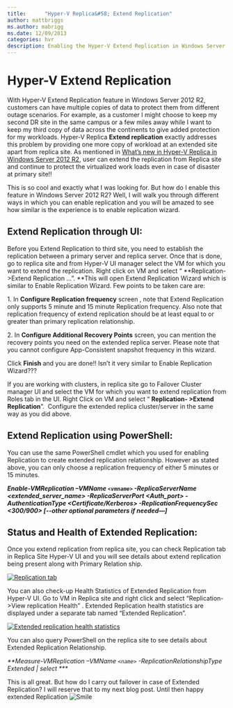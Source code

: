 ```yaml
---
title:      "Hyper-V Replica&#58; Extend Replication"
author: mattbriggs
ms.author: mabrigg
ms.date: 12/09/2013
categories: hvr
description: Enabling the Hyper-V Extend Replication in Windows Server 2012 R2.
---
```

# Hyper-V Extend Replication

With Hyper-V Extend Replication feature in Windows Server 2012 R2, customers can have multiple copies of data to protect them from different outage scenarios. For example, as a customer I might choose to keep my second DR site in the same campus or a few miles away while I want to keep my third copy of data across the continents to give added protection for my workloads. Hyper-V Replica **Extend replication** exactly addresses this problem by providing one more copy of workload at an extended site apart from replica site. As mentioned in [What’s new in Hyper-V Replica in Windows Server 2012 R2](https://blogs.technet.com/b/virtualization/archive/2013/10/22/what-s-new-in-windows-server-2012-r2.aspx), user can extend the replication from Replica site and continue to protect the virtualized work loads even in case of disaster at primary site!! 

This is so cool and exactly what I was looking for. But how do I enable this feature in Windows Server 2012 R2? Well, I will walk you through different ways in which you can enable replication and you will be amazed to see how similar is the experience is to enable replication wizard.

## Extend Replication through UI:

Before you Extend Replication to third site, you need to establish the replication between a primary server and replica server. Once that is done, go to replica site and from Hyper-V UI manager select the VM for which you want to extend the replication. Right click on VM and select “ **Replication- >Extend Replication …”. **This will open Extend Replication Wizard which is similar to Enable Replication Wizard. Few points to be taken care are: 

1\. In **Configure Replication frequency** screen , note that Extend Replication only supports 5 minute and 15 minute Replication frequency. Also note that replication frequency of extend replication should be at least equal to or greater than primary replication relationship.

2\. In **Configure Additional Recovery Points** screen, you can mention the recovery points you need on the extended replica server. Please note that you cannot configure App-Consistent snapshot frequency in this wizard.  

Click **Finish** and you are done!! Isn’t it very similar to Enable Replication Wizard???

If you are working with clusters, in replica site go to Failover Cluster manager UI and select the VM for which you want to extend replication from Roles tab in the UI. Right Click on VM and select “ **Replication- >Extend Replication**”.  Configure the extended replica cluster/server in the same way as you did above.

## Extend Replication using PowerShell:

You can use the same PowerShell cmdlet which you used for enabling Replication to create extended replication relationship. However as stated above, you can only choose a replication frequency of either 5 minutes or 15 minutes.

_**Enable-VMReplication –VMName `<vmname>` -ReplicaServerName <extended_server_name> -ReplicaServerPort <Auth_port> -AuthenticationType <Certificate/Kerberos> -ReplicationFrequencySec <300/900> [--other optional parameters if needed—]**_

## Status and Health of Extended Replication:

Once you extend replication from replica site, you can check Replication tab in Replica Site Hyper-V UI and you will see details about extend replication being present along with Primary Relation ship. 

[![Replication tab](https://msdnshared.blob.core.windows.net/media/TNBlogsFS/prod.evol.blogs.technet.com/CommunityServer.Blogs.Components.WeblogFiles/00/00/00/50/45/metablogapi/2543.image_thumb_342CCD41.png)](https://msdnshared.blob.core.windows.net/media/TNBlogsFS/prod.evol.blogs.technet.com/CommunityServer.Blogs.Components.WeblogFiles/00/00/00/50/45/metablogapi/1373.image_6283C23D.png)

You can also check-up Health Statistics of Extended Replication from Hyper-V UI. Go to VM in Replica site and right click and select “Replication->View replication Health” . Extended Replication health statistics are displayed under a separate tab named “Extended Replication”.

[![Extended replication health statistics](https://msdnshared.blob.core.windows.net/media/TNBlogsFS/prod.evol.blogs.technet.com/CommunityServer.Blogs.Components.WeblogFiles/00/00/00/50/45/metablogapi/5428.image_thumb_1985528A.png)](https://msdnshared.blob.core.windows.net/media/TNBlogsFS/prod.evol.blogs.technet.com/CommunityServer.Blogs.Components.WeblogFiles/00/00/00/50/45/metablogapi/3583.image_6CDA07FF.png)

You can also query PowerShell on the replica site to see details about Extended Replication Relationship.

_**Measure-VMReplication –VMName `<name>` -ReplicationRelationshipType Extended | select ***_

This is all great. But how do I carry out failover in case of Extended Replication? I will reserve that to my next blog post. Until then happy extended Replication ![Smile](https://msdnshared.blob.core.windows.net/media/TNBlogsFS/prod.evol.blogs.technet.com/CommunityServer.Blogs.Components.WeblogFiles/00/00/00/50/45/metablogapi/8255.wlEmoticon-smile_6C951110.png)
